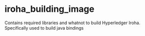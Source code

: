 # iroha_building_image

Contains required libraries and whatnot to build Hyperledger Iroha. Specifically used to build java bindings
